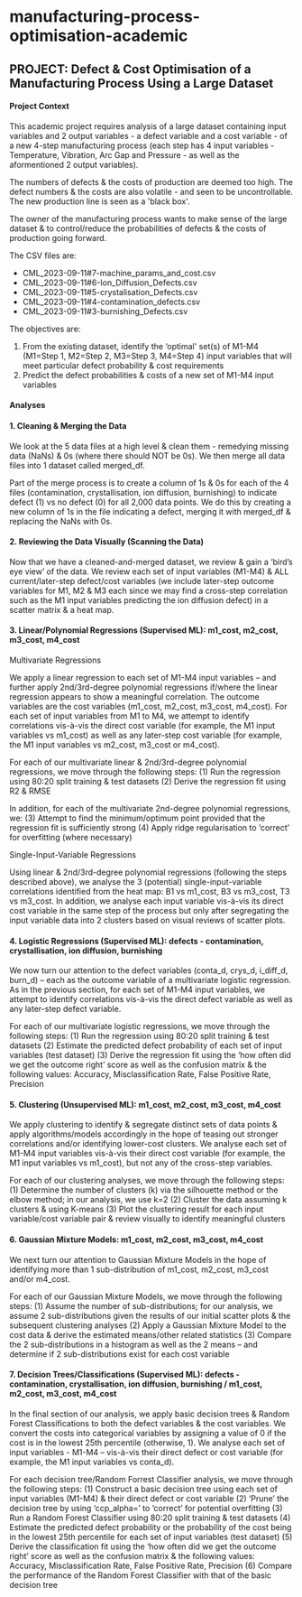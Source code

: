 # manufacturing-process-optimisation-academic
## PROJECT: Defect & Cost Optimisation of a Manufacturing Process Using a Large Dataset
#### Project Context

This academic project requires analysis of a large dataset containing input variables and 2 output variables - a defect variable and a cost variable - of a new 4-step manufacturing process (each step has 4 input variables - Temperature, Vibration, Arc Gap and Pressure - as well as the aformentioned 2 output variables).

The numbers of defects & the costs of production are deemed too high. The defect numbers & the costs are also volatile - and seen to be uncontrollable. The new production line is seen as a 'black box'. 

The owner of the manufacturing process wants to make sense of the large dataset & to control/reduce the probabilities of defects & the costs of production going forward.

The CSV files are:
- CML_2023-09-11#7-machine_params_and_cost.csv
- CML_2023-09-11#6-Ion_Diffusion_Defects.csv
- CML_2023-09-11#5-crystalisation_Defects.csv
- CML_2023-09-11#4-contamination_defects.csv
- CML_2023-09-11#3-burnishing_Defects.csv

The objectives are:
1. From the existing dataset, identify the ‘optimal' set(s) of M1-M4 (M1=Step 1, M2=Step 2, M3=Step 3, M4=Step 4) input variables that will meet particular defect
probability & cost requirements
2. Predict the defect probabilities & costs of a new set of M1-M4 input variables

#### Analyses

#### 1. Cleaning & Merging the Data

We look at the 5 data files at a high level & clean them - remedying missing data (NaNs) & 0s (where there should NOT be 0s). We then merge all data files into 1 dataset called merged_df.

Part of the merge process is to create a column of 1s & 0s for each of the 4 files (contamination, crystallisation, ion diffusion, burnishing) to indicate defect (1) vs no defect (0) for all 2,000 data points. We do this by creating a new column of 1s in the file indicating a defect, merging it with merged_df & replacing the NaNs with 0s.

#### 2. Reviewing the Data Visually (Scanning the Data)

Now that we have a cleaned-and-merged dataset, we review & gain a ‘bird’s eye view’ of the data. We review each set of input variables (M1-M4) & ALL current/later-step defect/cost variables (we include later-step outcome variables for M1, M2 & M3 each since we may find a cross-step correlation such as the M1 input variables predicting the ion diffusion defect) in a scatter matrix & a heat map.

#### 3. Linear/Polynomial Regressions (Supervised ML): m1_cost, m2_cost, m3_cost, m4_cost

Multivariate Regressions

We apply a linear regression to each set of M1-M4 input variables – and further apply 2nd/3rd-degree polynomial regressions if/where the linear regression appears to show a meaningful correlation. The outcome variables are the cost variables (m1_cost, m2_cost, m3_cost, m4_cost). For each set of input variables from M1 to M4, we attempt to identify correlations vis-à-vis the direct cost variable (for example, the M1 input variables vs m1_cost) as well as any later-step cost variable (for example, the M1 input variables vs m2_cost, m3_cost or m4_cost).

For each of our multivariate linear & 2nd/3rd-degree polynomial regressions, we move through the following steps:
(1) Run the regression using 80:20 split training & test datasets
(2) Derive the regression fit using R2 & RMSE

In addition, for each of the multivariate 2nd-degree polynomial regressions, we:
(3) Attempt to find the minimum/optimum point provided that the regression fit is sufficiently strong
(4) Apply ridge regularisation to ‘correct’ for overfitting (where necessary)

Single-Input-Variable Regressions

Using linear & 2nd/3rd-degree polynomial regressions (following the steps described above), we analyse the 3 (potential) single-input-variable correlations identified from the heat map: B1 vs m1_cost, B3 vs m3_cost, T3 vs m3_cost. In addition, we analyse each input variable vis-à-vis its direct cost variable in the same step of the process but only after segregating the input variable data into 2 clusters based on visual reviews of scatter plots.

#### 4. Logistic Regressions (Supervised ML): defects - contamination, crystallisation, ion diffusion, burnishing

We now turn our attention to the defect variables (conta_d, crys_d, i_diff_d, burn_d) – each as the outcome variable of a multivariate logistic regression. As in the previous section, for each set of M1-M4 input variables, we attempt to identify correlations vis-à-vis the direct defect variable as well as any later-step defect variable. 

For each of our multivariate logistic regressions, we move through the following steps: 
(1) Run the regression using 80:20 split training & test datasets
(2) Estimate the predicted defect probability of each set of input variables (test dataset)
(3) Derive the regression fit using the ‘how often did we get the outcome right’ score as well as the confusion matrix & the following values: Accuracy, Misclassification Rate, False Positive Rate, Precision

#### 5. Clustering (Unsupervised ML): m1_cost, m2_cost, m3_cost, m4_cost

We apply clustering to identify & segregate distinct sets of data points & apply algorithms/models accordingly in the hope of teasing out stronger correlations and/or identifying lower-cost clusters.  We analyse each set of M1-M4 input variables vis-à-vis their direct cost variable (for example, the M1 input variables vs m1_cost), but not any of the cross-step variables. 

For each of our clustering analyses, we move through the following steps:
(1)	Determine the number of clusters (k) via the silhouette method or the elbow method; in our analysis, we use k=2
(2)	Cluster the data assuming k clusters & using K-means
(3) Plot the clustering result for each input variable/cost variable pair & review visually to identify meaningful clusters

#### 6. Gaussian Mixture Models: m1_cost, m2_cost, m3_cost, m4_cost

We next turn our attention to Gaussian Mixture Models in the hope of identifying more than 1 sub-distribution of m1_cost, m2_cost, m3_cost and/or m4_cost.

For each of our Gaussian Mixture Models, we move through the following steps:
(1) Assume the number of sub-distributions; for our analysis, we assume 2 sub-distributions given the results of our initial scatter plots & the subsequent clustering analyses
(2) Apply a Gaussian Mixture Model to the cost data & derive the estimated means/other related statistics
(3) Compare the 2 sub-distributions in a histogram as well as the 2 means – and determine if 2 sub-distributions exist for each cost variable

#### 7. Decision Trees/Classifications (Supervised ML): defects - contamination, crystallisation, ion diffusion, burnishing / m1_cost, m2_cost, m3_cost, m4_cost

In the final section of our analysis, we apply basic decision trees & Random Forest Classifications to both the defect variables & the cost variables. We convert the costs into categorical variables by assigning a value of 0 if the cost is in the lowest 25th percentile (otherwise, 1). We analyse each set of input variables - M1-M4 – vis-à-vis their direct defect or cost variable (for example, the M1 input variables vs conta_d).

For each decision tree/Random Forrest Classifier analysis, we move through the following steps:
(1) Construct a basic decision tree using each set of input variables (M1-M4) & their direct defect or cost variable
(2) ‘Prune’ the decision tree by using ‘ccp_alpha=’ to ‘correct’ for potential overfitting
(3) Run a Random Forest Classifier using 80:20 split training & test datasets
(4) Estimate the predicted defect probability or the probability of the cost being in the lowest 25th percentile for each set of input variables (test dataset)
(5) Derive the classification fit using the ‘how often did we get the outcome right’ score as well as the confusion matrix & the following values: Accuracy, Misclassification Rate, False Positive Rate, Precision
(6) Compare the performance of the Random Forest Classifier with that of the basic decision tree

